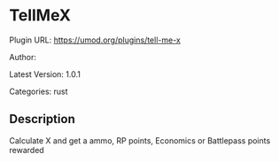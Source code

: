 # TellMeX

Plugin URL: https://umod.org/plugins/tell-me-x

Author: 

Latest Version: 1.0.1

Categories: rust

## Description

Calculate X and get a ammo, RP points, Economics or Battlepass points rewarded
